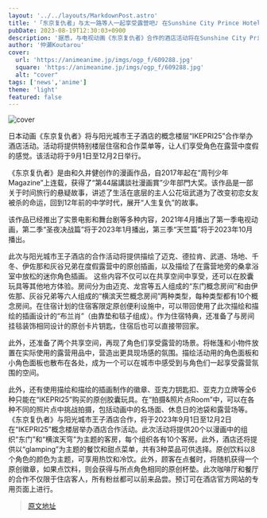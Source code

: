 ```yaml
---
layout: '../../layouts/MarkdownPost.astro'
title: '「东京复仇者」与太一路等人一起享受露营吧♪ 在Sunshine City Prince Hotel举办的联动活动'
pubDate: 2023-08-19T12:30:03+0900
description: '据悉，与电视动画《东京复仇者》合作的酒店活动将在Sunshine City Prince Hotel的概念楼层“IKEPRI25”举行。活动将于9月1日至12月2日进行。'
author: '仲瀬Koutarou'
cover:
  url: 'https://animeanime.jp/imgs/ogp_f/609288.jpg'
  square: 'https://animeanime.jp/imgs/ogp_f/609288.jpg'
  alt: "cover"
tags: ['news','anime']
theme: 'light'
featured: false
---
```

![cover](https://animeanime.jp/imgs/ogp_f/609288.jpg)

日本动画《东京复仇者》将与阳光城市王子酒店的概念楼层“IKEPRI25”合作举办酒店活动。活动将提供特别楼层住宿和合作菜单等，让人们享受角色在露营中度假的感觉。该活动将于9月1日至12月2日举行。

《东京复仇者》是由和久井健创作的漫画作品，自2017年起在“周刊少年Magazine”上连载，获得了“第44届講談社漫画賞”少年部門大奖。该作品是一部关于时间旅行的悬疑故事，讲述了生活在底层的主人公花垣武道为了改变初恋女友被杀的命运，回到12年前的中学时代，展开“人生复仇”的故事。

该作品已经推出了实景电影和舞台剧等多种内容，2021年4月播出了第一季电视动画，第二季“圣夜决战篇”将于2023年1月播出，第三季“天竺篇”将于2023年10月播出。

此次与阳光城市王子酒店的合作活动将提供描绘了迈克、德拉肯、武道、场地、千冬、伊佐那和灰谷兄弟在度假露营中的原创插画，以及描绘了在露营地旁的桑拿浴室中放松的迷你角色插画。
这些内容不仅可以在共享空间中享受，还可以在胶囊玩具等其他地方体验。房间分为由迈克、龙宫等五人组成的“东门概念房间”和由伊佐那、灰谷兄弟等六人组成的“横滨天竺概念房间”两种类型，每种类型都有10个概念房间。在住宿计划的住宿客限定原创便利设施中，可以带回使用了此次描绘和描绘的插画设计的“布兰肖”（由靠垫和毯子组成）。作为住宿特典，还准备了与房间挂毯装饰相同设计的原创卡片钥匙，住宿后也可以直接带回家。

此外，还准备了两个共享空间，再现了角色们享受露营的场景。将帐篷和小物件放置在实际使用的露营用品中，营造出更具现场感的氛围。描绘活动用的角色面板和小角色面板也散布在各处，成为一个可以在城市中感受到与角色们一起享受露营氛围的空间。

此外，还有使用描绘和描绘的插画制作的徽章、亚克力钥匙扣、亚克力立牌等全6种只能在“IKEPRI25”购买的原创胶囊玩具。在“拍摄&照片点Room”中，可以在各种不同的照片点中挑战拍摄，包括动画中的名场面、休息日的池袋和露营场等。
《东京复仇者》与阳光城市王子酒店合作，将于2023年9月1日至12月2日在“IKEPRI25”概念楼层举办酒店合作活动。此次活动将提供20个以漫画中的组织“东门”和“横滨天穹”为主题的客房，每个组织各有10个客房。此外，酒店还将提供以“glamping”为主题的餐饮和甜点菜单，共有3种菜品可供选择。原创饮料以8个角色的颜色为主题，可享用热饮和冷饮。此外，顾客在点餐时，将随机获得一个原创徽章，如果点饮料，则会获得与所点角色相同的原创杯垫。此次咖啡厅和餐厅的合作不仅限于住店客人，所有粉丝都可以前来品尝。预订可在酒店官方网站的专用页面上进行。

>[原文地址](https://animeanime.jp/article/2023/08/19/79359.html)  